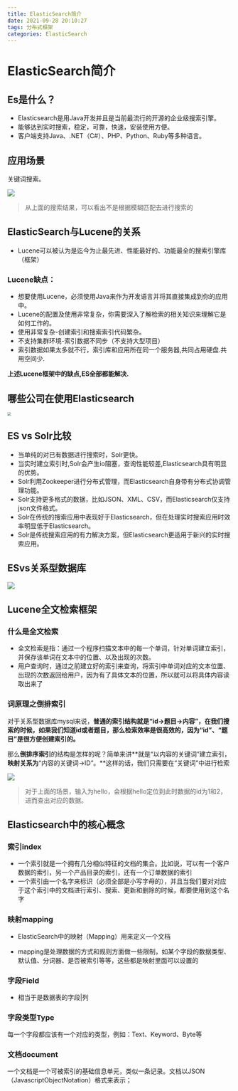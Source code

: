 ```yaml
---
title: ElasticSearch简介
date: 2021-09-28 20:10:27
tags: 分布式框架
categories: ElasticSearch
---
```


# ElasticSearch简介

## Es是什么？

- Elasticsearch是用Java开发并且是当前最流行的开源的企业级搜索引擎。
- 能够达到实时搜索，稳定，可靠，快速，安装使用方便。
- 客户端支持Java、.NET（C#）、PHP、Python、Ruby等多种语言。

## 应用场景

关键词搜索。

![](https://tva1.sinaimg.cn/large/008i3skNly1gz2w2u8asuj30vt0u044p.jpg)

> 从上面的搜索结果，可以看出不是根据模糊匹配去进行搜索的

## ElasticSearch与Lucene的关系

- Lucene可以被认为是迄今为止最先进、性能最好的、功能最全的搜索引擎库（框架）

### Lucene缺点：

- 想要使用Lucene，必须使用Java来作为开发语言并将其直接集成到你的应用中。
- Lucene的配置及使用非常复杂，你需要深入了解检索的相关知识来理解它是如何工作的。
- 使用非常复杂-创建索引和搜索索引代码繁杂。
- 不支持集群环境-索引数据不同步（不支持大型项目）
- 索引数据如果太多就不行，索引库和应用所在同一个服务器,共同占用硬盘.共用空间少.

**上述Lucene框架中的缺点,ES全部都能解决.**

## 哪些公司在使用Elasticsearch

<img src="https://tva1.sinaimg.cn/large/008i3skNly1gz2vhwoyi1j309q0isq3h.jpg" style="zoom:50%;" />



## ES vs Solr比较

- 当单纯的对已有数据进行搜索时，Solr更快。
- 当实时建立索引时,Solr会产生io阻塞，查询性能较差,Elasticsearch具有明显的优势。
- Solr利用Zookeeper进行分布式管理，而Elasticsearch自身带有分布式协调管理功能。
- Solr支持更多格式的数据，比如JSON、XML、CSV，而Elasticsearch仅支持json文件格式。
- Solr在传统的搜索应用中表现好于Elasticsearch，但在处理实时搜索应用时效率明显低于Elasticsearch。
- Solr是传统搜索应用的有力解决方案，但Elasticsearch更适用于新兴的实时搜索应用。



## ESvs关系型数据库

![](https://tva1.sinaimg.cn/large/008i3skNly1gz2vkt8j0jj30zu0fsgn8.jpg)

## Lucene全文检索框架

### 什么是全文检索

- 全文检索是指：通过一个程序扫描文本中的每一个单词，针对单词建立索引，并保存该单词在文本中的位置、以及出现的次数。
- 用户查询时，通过之前建立好的索引来查询，将索引中单词对应的文本位置、出现的次数返回给用户，因为有了具体文本的位置，所以就可以将具体内容读取出来了

### 词原理之倒排索引

对于关系型数据库mysql来说，**普通的索引结构就是“id->题目->内容”，**在我们搜索的时候，如果我们知道id或者题目**，那么检索效率是很高效的，因为“id”、“题目”是很方便创建索引的。**

那么**倒排序索引**的结构是怎样的呢？简单来讲**就是“以内容的关键词”建立索引，**映射关系为**“内容的关键词->ID”。**这样的话，我们只需要在“关键词”中进行检索

![](https://tva1.sinaimg.cn/large/008i3skNly1gz2vpv36j1j30z40em40a.jpg)

> 对于上面的场景，输入为hello，会根据hello定位到此时数据的id为1和2，进而查出对应的数据。

## Elasticsearch中的核心概念

### 索引index

- 一个索引就是一个拥有几分相似特征的文档的集合。比如说，可以有一个客户数据的索引，另一个产品目录的索引，还有一个订单数据的索引
- 一个索引由一个名字来标识（必须全部是小写字母的），并且当我们要对对应于这个索引中的文档进行索引、搜索、更新和删除的时候，都要使用到这个名字

### 映射mapping

- ElasticSearch中的映射（Mapping）用来定义一个文档

- mapping是处理数据的方式和规则方面做一些限制，如某个字段的数据类型、默认值、分词器、是否被索引等等，这些都是映射里面可以设置的

### 字段Field

- 相当于是数据表的字段|列

### 字段类型Type

每一个字段都应该有一个对应的类型，例如：Text、Keyword、Byte等

### 文档document

一个文档是一个可被索引的基础信息单元，类似一条记录。文档以JSON（JavascriptObjectNotation）格式来表示；



### 

